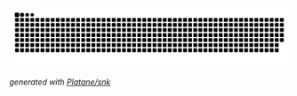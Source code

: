 <picture>
  <source media="(prefers-color-scheme: dark)" srcset="https://raw.githubusercontent.com/LucianoLaurentino/LucianoLaurentino/output/github-contribution-grid-snake-dark.svg" />
  <source media="(prefers-color-scheme: light)" srcset="https://raw.githubusercontent.com/LucianoLaurentino/LucianoLaurentino/output/github-contribution-grid-snake.svg" />
  <img alt="github-snake" src="https://raw.githubusercontent.com/LucianoLaurentino/LucianoLaurentino/output/github-contribution-grid-snake.svg" />
</picture>

_generated with [Platane/snk](https://github.com/Platane/snk)_
